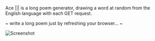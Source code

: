 Ace ||| is a long poem generator, drawing a word at random from the English language with each GET request.

~ write a long poem just by refreshing your browser... ~

![Screenshot](https://raw.github.com/zibs/Ace-Part-III/master/app/assets/images/readme.png)


